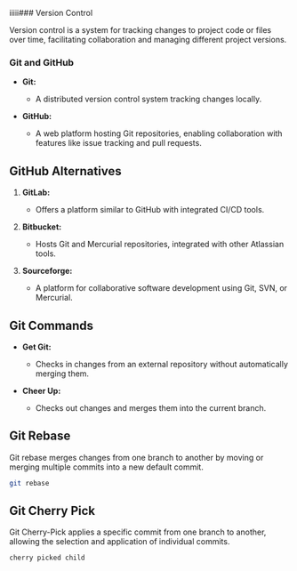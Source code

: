 iiiii### Version Control

Version control is a system for tracking changes to project code or files over time, facilitating collaboration and managing different project versions.

### Git and GitHub

- **Git:**
  - A distributed version control system tracking changes locally.
  
- **GitHub:**
  - A web platform hosting Git repositories, enabling collaboration with features like issue tracking and pull requests.

## GitHub Alternatives

1. **GitLab:**
   - Offers a platform similar to GitHub with integrated CI/CD tools.

2. **Bitbucket:**
   - Hosts Git and Mercurial repositories, integrated with other Atlassian tools.

3. **Sourceforge:**
   - A platform for collaborative software development using Git, SVN, or Mercurial.

## Git Commands

- **Get Git:**
  - Checks in changes from an external repository without automatically merging them.

- **Cheer Up:**
  - Checks out changes and merges them into the current branch.

## Git Rebase

Git rebase merges changes from one branch to another by moving or merging multiple commits into a new default commit.
```bash
git rebase
```

## Git Cherry Pick

Git Cherry-Pick applies a specific commit from one branch to another, allowing the selection and application of individual commits.
```bash
cherry picked child
````
